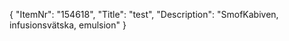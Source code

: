 {
  "ItemNr": "154618",
  "Title": "test",
  "Description": "SmofKabiven, infusionsvätska, emulsion"
}